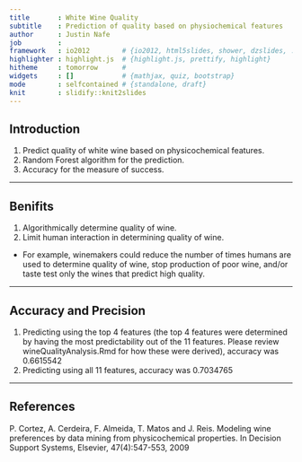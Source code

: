 ```yaml
---
title       : White Wine Quality
subtitle    : Prediction of quality based on physiochemical features
author      : Justin Nafe
job         : 
framework   : io2012        # {io2012, html5slides, shower, dzslides, ...}
highlighter : highlight.js  # {highlight.js, prettify, highlight}
hitheme     : tomorrow      # 
widgets     : []            # {mathjax, quiz, bootstrap}
mode        : selfcontained # {standalone, draft}
knit        : slidify::knit2slides
---
```


## Introduction

1. Predict quality of white wine based on physicochemical features.
2. Random Forest algorithm for the prediction.
3. Accuracy for the measure of success.

--- 

## Benifits

1. Algorithmically determine quality of wine.
2. Limit human interaction in determining quality of wine.
  * For example, winemakers could reduce the number of times humans are used to determine quality of wine, stop production of poor wine, and/or taste test only the wines that predict high quality.

--- 

## Accuracy and Precision



1. Predicting using the top 4 features (the top 4 features were determined by having the most predictability out of the 11 features. Please review wineQualityAnalysis.Rmd for how these were derived), accuracy was 0.6615542
2. Predicting using all 11 features, accuracy was 0.7034765

---

## References

P. Cortez, A. Cerdeira, F. Almeida, T. Matos and J. Reis. 
Modeling wine preferences by data mining from physicochemical properties. In Decision Support Systems, Elsevier, 47(4):547-553, 2009

